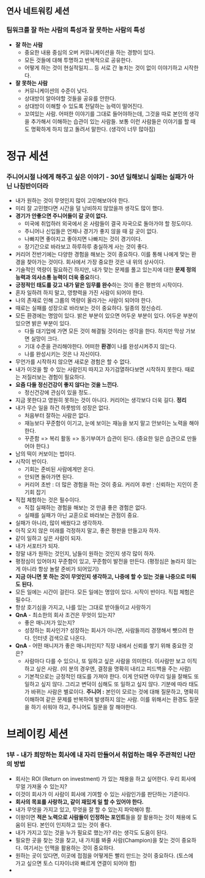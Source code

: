 ## 연사 네트워킹 세션
### 팀워크를 잘 하는 사람의 특성과 잘 못하는 사람의 특성
- **잘 하는 사람**
	- 중요한 내용 중심의 오버 커뮤니케이션을 하는 경향이 있다.
	- 모든 것들에 대해 투명하고 반복적으로 공유한다.
	- 어떻게 하는 것이 현실적일지... 등 서로 간 놓치는 것이 없이 이야기하고 시작한다.
- **잘 못하는 사람**
	- 커뮤니케이션의 수준이 낮다. 
	- 상대방이 알아야할 것들을 공유를 안한다.
	- 상대방이 이해할 수 있도록 전달하는 능력이 떨어진다.
	- 꼬여있는 사람. 어떠한 이야기를 그대로 들어야하는데, 그것을 따로 본인의 생각을 추가해서 이해하는 습관이 있는 사람들. 보통 이런 사람들은 이야기를 할 때도 명확하게 하지 않고 돌려서 말한다. (생각이 너무 많아짐)
# 정규 세션
### 주니어시절 나에게 해주고 싶은 이야기 - 30년 일해보니 실패는 실패가 아닌 나침반이더라
- 내가 원하는 것이 무엇인지 많이 고민해보아야 한다.
- 미리 잘 고민했다면 시간을 덜 낭비하지 않았을까 생각도 많이 했다.
- **경기가 안좋으면 주니어들이 갈 곳이 없다.**
	- 미국에 취업하러 외국에서 온 사람들이 결국 자국으로 돌아가야 할 정도이다.
	- 주니어나 신입들은 언제나 경기가 좋지 않을 때 갈 곳이 없다.
	- 나빠지면 좋아지고 좋아지면 나빠지는 것이 경기이다. 
	- 장기간으로 바라보고 하루하루 충실하게 사는 것이 좋다.
- 커리어 전반기에는 다양한 경험을 해보는 것이 중요하다. 이를 통해 나에게 맞는 환경을 찾아가는 것이다. 회사에서 가장 중요한 것은 내 위의 상사이다.
- 기술적인 역량이 필요하긴 하지만, 내가 맞는 문제를 풀고 있는지에 대한 **문제 정의 능력과 의사소통 능력이 더욱 중요**하다.
- **긍정적인 태도를 갖고 내가 맡은 임무를 완수**하는 것이 좋은 평판의 시작이다.
- 혼자 일하려 하지 말고, 영향력을 가진 사람이 되어야 한다.
- 나의 존재로 인해 그룹의 역량이 올라가는 사람이 되어야 한다.
- 때로는 실패를 성장으로 바라보는 것이 중요하다. 일종의 정신승리.
- 모든 환경에는 명암이 있다. 밝은 부분이 있으면 어두운 부분이 있다. 어두운 부분이 있으면 밝은 부분이 있다.
	- 다들 대기업에 가면 모든 것이 해결될 것이라는 생각을 한다. 하지만 막상 가보면 실망이 크다.
	- 기대 수준을 관리해야한다. 어떠한 **환경**이 나를 완성시켜주지 않는다.
	- 나를 완성시키는 것은 나 자신이다.
- 무언가를 시작하지 않으면 새로운 경험은 할 수 없다.
- 내가 이것을 할 수 있는 사람인지 따지고 자기검열하다보면 시작하지 못한다. 때로는 저질러보는 경험이 필요하다.
- **요즘 다들 정신건강이 좋지 않다는 것을 느낀다.**
	- 정신건강에 관심이 있을 정도..
- 지금 못한다고 영원히 못하는 것이 아니다. 커리어는 생각보다 더욱 길다.
**정리**
- 내가 무슨 일을 하건 하룻밤의 성장은 없다.
	- 처음부터 잘하는 사람은 없다.
	- 재능보다 꾸준함이 이기고, 눈에 보이는 재능을 보지 말고 안보이는 노력을 해야한다.
	- 꾸준함 => 복리 활동 => 동기부여가 습관이 된다. (중요한 일은 습관으로 만들어야 한다.)
- 남의 떡이 커보이는 법이다.
- 시작이 반이다. 
	- 기회는 준비된 사람에게만 온다.
	- 안되면 돌아가면 된다.
	- 커리어 초반 : 더 많은 경험을 하는 것이 중요. 커리어 후반 : 신뢰하는 지인이 준 기회 잡기
- 직접 체험하는 것은 필수이다.
	- 직접 실패하는 경험을 해보는 것 만큼 좋은 경험은 없다.
	- 실패를 실패가 아닌 교훈으로 바라보는 관점이 중요.
- 실패가 아니라, 많이 배웠다고 생각하자.
- 아직 오지 않은 미래를 걱정하지 말고, 좋은 평판을 만들고자 하자.
- 같이 일하고 싶은 사람이 되자.
- 내가 서포터가 되자.
- 정말 내가 원하는 것인지, 남들이 원하는 것인지 생각 많이 하자.
- 평정심이 있어야지 꾸준함이 있고, 꾸준함이 발전을 만든다. (평정심은 놀라지 않는게 아니라 항상 놀랄 준비가 되어있기)
- **지금 아니면 못 하는 것이 무엇인지 생각하고, 나중에 할 수 있는 것을 나중으로 미뤄도 된다.**
- 모든 일에는 시간이 걸린다. 모든 일에는 명암이 있다. 시작이 반이다. 직접 체험은 필수다. 
- 항상 호기심을 가지고, 나를 있는 그대로 받아들이고 사랑하기
- **QnA** - 최소한의 회사 조건은 무엇이 있는지?
	- 좋은 매니저가 있는지?
	- 성장하는 회사인가? 성장하는 회사가 아니면, 사람들끼리 경쟁해서 뺏으려 한다. 인터넷 검색으로 나온다.
- **QnA** - 어떤 매니저가 좋은 매니저인지? 직장 내에서 신뢰를 쌓기 위해 중요한 것은?
	- 사람마다 다를 수 있으나, 또 일하고 싶은 사람을 의미한다. 이사람만 보고 이직하고 싶은 사람. (이 분의 경우엔, 결정을 명확히 내리고 피드백을 주는 사람)
	- 기본적으로는 긍정적인 태도를 가져야 한다. 이게 안되면 아무리 일을 잘해도 또 일하고 싶지 않다. 그리고 변덕이 심해도 또 일하고 싶지 않다. 기분에 따라 태도가 바뀌는 사람은 별로이다. **주니어 :** 본인이 모르는 것에 대해 질문하고, 명확히 이해하여 같은 문제를 반복하여 발생하지 않는 사람. 이를 위해서는 환경도 질문을 하기 쉬워야 하고, 주니어도 질문을 잘 해야한다.
# 브레이킹 세션
### 1부 - 내가 희망하는 회사에 내 자리 만들어서 취업하는 매우 주관적인 나만의 방법
- 회사는 ROI (Return on investment) 가 있는 채용을 하고 싶어한다. 우리 회사에 무얼 가져올 수 있는지?
- 이것이 회사가 이 사람이 회사에 기여할 수 있는 사람인가를 판단하는 기준이다.
- **회사의 목표를 사랑하고, 같이 재밌게 일 할 수 있어야 한다.**
- 내가 무엇을 가지고 있고, 무엇을 잘 할 수 있는지 파악해야 함.
- 이왕이면 **적은 노력으로 사람들이 인정하는 포인트**들을 잘 활용하는 것이 채용에 도움이 된다. 본인이 인지하고 있는 것이 좋다.
- 내가 가지고 있는 것을 누가 필요로 했는가? 라는 생각도 도움이 된다.
- 필요한 곳을 찾는 것을 찾고, 내 가치를 봐줄 사람(Champion)을 찾는 것이 중요하다. 여기서는 인맥을 활용하는 것이 중요하다.
- 원하는 곳이 있다면, 이곳에 접점을 어떻게든 빨리 만드는 것이 중요하다. (토스에 가고 싶으면 토스 디자이너와 빠르게 연결이 되어야 함)
- 